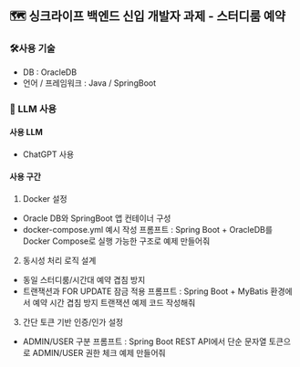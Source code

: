 ## 🗺️ 싱크라이프 백엔드 신입 개발자 과제 - 스터디룸 예약

### 🛠️사용 기술
- DB : OracleDB
- 언어 / 프레임워크 : Java / SpringBoot

### 🤖 LLM 사용
#### 사용 LLM 
- ChatGPT 사용
#### 사용 구간
1) Docker 설정
- Oracle DB와 SpringBoot 앱 컨테이너 구성
- docker-compose.yml 예시 작성
  프롬프트 : Spring Boot + OracleDB를 Docker Compose로 실행 가능한 구조로 예제 만들어줘
2) 동시성 처리 로직 설계
  - 동일 스터디룸/시간대 예약 겹침 방지
  - 트랜잭션과 FOR UPDATE 잠금 적용
    프롬프트 :  Spring Boot + MyBatis 환경에서 예약 시간 겹침 방지 트랜잭션 예제 코드 작성해줘
3) 간단 토큰 기반 인증/인가 설정
  - ADMIN/USER 구분
    프롬프트 : Spring Boot REST API에서 단순 문자열 토큰으로 ADMIN/USER 권한 체크 예제 만들어줘

